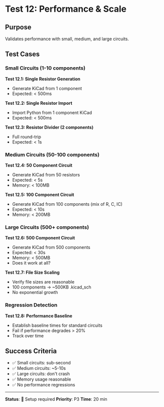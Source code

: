 # Test 12: Performance & Scale

## Purpose

Validates performance with small, medium, and large circuits.

## Test Cases

### Small Circuits (1-10 components)

**Test 12.1: Single Resistor Generation**
- Generate KiCad from 1 component
- Expected: < 500ms

**Test 12.2: Single Resistor Import**
- Import Python from 1 component KiCad
- Expected: < 500ms

**Test 12.3: Resistor Divider (2 components)**
- Full round-trip
- Expected: < 1s

### Medium Circuits (50-100 components)

**Test 12.4: 50 Component Circuit**
- Generate KiCad from 50 resistors
- Expected: < 5s
- Memory: < 100MB

**Test 12.5: 100 Component Circuit**
- Generate KiCad from 100 components (mix of R, C, IC)
- Expected: < 10s
- Memory: < 200MB

### Large Circuits (500+ components)

**Test 12.6: 500 Component Circuit**
- Generate KiCad from 500 components
- Expected: < 30s
- Memory: < 500MB
- Does it work at all?

**Test 12.7: File Size Scaling**
- Verify file sizes are reasonable
- 100 components → ~500KB .kicad_sch
- No exponential growth

### Regression Detection

**Test 12.8: Performance Baseline**
- Establish baseline times for standard circuits
- Fail if performance degrades > 20%
- Track over time

## Success Criteria

- ✅ Small circuits: sub-second
- ✅ Medium circuits: ~5-10s
- ✅ Large circuits: don't crash
- ✅ Memory usage reasonable
- ✅ No performance regressions

---

**Status**: 🚧 Setup required
**Priority**: P3
**Time**: 20 min
